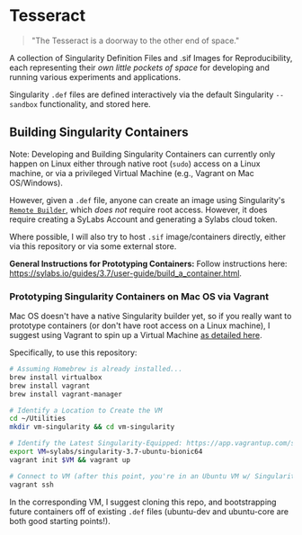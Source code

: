 # Tesseract

> "The Tesseract is a doorway to the other end of space."

A collection of Singularity Definition Files and .sif Images for Reproducibility, each representing their
*own little pockets of space* for developing and running various experiments and applications.

Singularity `.def` files are defined interactively via the default Singularity `--sandbox` functionality, and stored 
here. 

## Building Singularity Containers

Note: Developing and Building Singularity Containers can currently only happen on Linux either through native root (`sudo`) access on a Linux machine, or via a privileged Virtual Machine (e.g., Vagrant on Mac OS/Windows). 

However, given a `.def` file, anyone can create an image using Singularity's [`Remote Builder`](https://cloud.sylabs.io/builder), which *does not* require root access. However, it does require creating a SyLabs Account and generating a Sylabs cloud token.

Where possible, I will also try to host `.sif` image/containers directly, either via this repository or via some external store.

**General Instructions for Prototyping Containers:** Follow instructions here: https://sylabs.io/guides/3.7/user-guide/build_a_container.html. 

### Prototyping Singularity Containers on Mac OS via Vagrant

Mac OS doesn't have a native Singularity builder yet, so if you really want to prototype containers (or don't have root access on a Linux machine), I suggest using Vagrant to spin up a Virtual Machine [as detailed here](https://sylabs.io/guides/3.7/admin-guide/installation.html#singularity-vagrant-box).

Specifically, to use this repository:

```bash
# Assuming Homebrew is already installed...
brew install virtualbox 
brew install vagrant 
brew install vagrant-manager

# Identify a Location to Create the VM
cd ~/Utilities
mkdir vm-singularity && cd vm-singularity

# Identify the Latest Singularity-Equipped: https://app.vagrantup.com/sylabs
export VM=sylabs/singularity-3.7-ubuntu-bionic64 
vagrant init $VM && vagrant up 

# Connect to VM (after this point, you're in an Ubuntu VM w/ Singularity Installed -- go wild!)
vagrant ssh
```

In the corresponding VM, I suggest cloning this repo, and bootstrapping future containers off of existing `.def` files (ubuntu-dev and ubuntu-core are both good starting points!).
